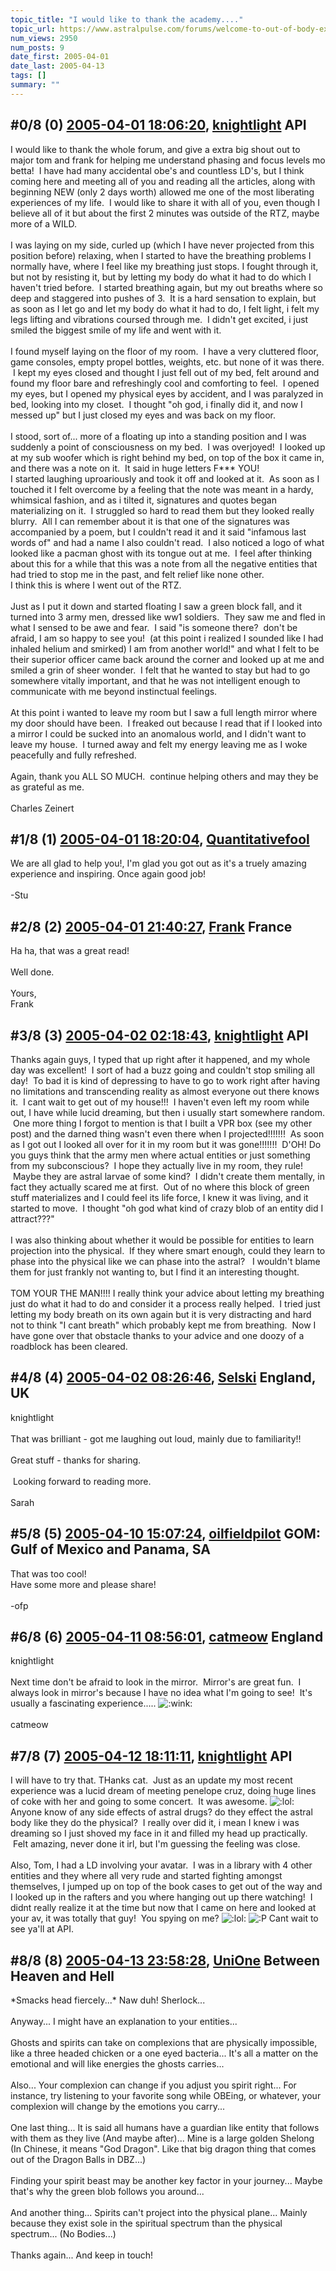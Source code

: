 ```yaml
---
topic_title: "I would like to thank the academy...."
topic_url: https://www.astralpulse.com/forums/welcome-to-out-of-body-experiences!/i-would-like-to-thank-the-academy
num_views: 2950
num_posts: 9
date_first: 2005-04-01
date_last: 2005-04-13
tags: []
summary: ""
---
```


## \#0/8 (0) [2005-04-01 18:06:20](https://www.astralpulse.com/forums/index.php?msg=158597), [knightlight](https://www.astralpulse.com/forums/profile/?u=8736) API ##
<section>
I would like to thank the whole forum, and give a extra big shout out to major tom and frank for helping me understand phasing and focus levels mo betta!  I have had many accidental obe's and countless LD's, but I think coming here and meeting all of you and reading all the articles, along with beginning NEW (only 2 days worth) allowed me one of the most liberating experiences of my life.  I would like to share it with all of you, even though I believe all of it but about the first 2 minutes was outside of the RTZ, maybe more of a WILD.
<br>
<br>
I was laying on my side, curled up (which I have never projected from this position before) relaxing, when I started to have the breathing problems I normally have, where I feel like my breathing just stops. I fought through it, but not by resisting it, but by letting my body do what it had to do which I haven't tried before.  I started breathing again, but my out breaths where so deep and staggered into pushes of 3.  It is a hard sensation to explain, but as soon as I let go and let my body do what it had to do, I felt light, i felt my legs lifting and vibrations coursed through me.  I didn't get excited, i just smiled the biggest smile of my life and went with it.
<br>
<br>
I found myself laying on the floor of my room.  I have a very cluttered floor, game consoles, empty propel bottles, weights, etc. but none of it was there.  I kept my eyes closed and thought I just fell out of my bed, felt around and found my floor bare and refreshingly cool and comforting to feel.  I opened my eyes, but I opened my physical eyes by accident, and I was paralyzed in bed, looking into my closet.  I thought "oh god, i finally did it, and now I messed up" but I just closed my eyes and was back on my floor.
<br>
<br>
I stood, sort of... more of a floating up into a standing position and I was suddenly a point of consciousness on my bed.  I was overjoyed!  I looked up at my sub woofer which is right behind my bed, on top of the box it came in, and there was a note on it.  It said in huge letters F*** YOU!
<br>
I started laughing uproariously and took it off and looked at it.  As soon as I touched it I felt overcome by a feeling that the note was meant in a hardy, whimsical fashion, and as i tilted it, signatures and quotes began materializing on it.  I struggled so hard to read them but they looked really blurry.  All I can remember about it is that one of the signatures was accompanied by a poem, but I couldn't read it and it said "infamous last words of" and had a name I also couldn't read.  I also noticed a logo of what looked like a pacman ghost with its tongue out at me.  I feel after thinking about this for a while that this was a note from all the negative entities that had tried to stop me in the past, and felt relief like none other.
<br>
I think this is where I went out of the RTZ.
<br>
<br>
Just as I put it down and started floating I saw a green block fall, and it turned into 3 army men, dressed like ww1 soldiers.  They saw me and fled in what I sensed to be awe and fear.  I said "is someone there?  don't be afraid, I am so happy to see you!  (at this point i realized I sounded like I had inhaled helium and smirked) I am from another world!" and what I felt to be their superior officer came back around the corner and looked up at me and smiled a grin of sheer wonder.  I felt that he wanted to stay but had to go somewhere vitally important, and that he was not intelligent enough to communicate with me beyond instinctual feelings.
<br>
<br>
At this point i wanted to leave my room but I saw a full length mirror where my door should have been.  I freaked out because I read that if I looked into a mirror I could be sucked into an anomalous world, and I didn't want to leave my house.  I turned away and felt my energy leaving me as I woke peacefully and fully refreshed.
<br>
<br>
Again, thank you ALL SO MUCH.  continue helping others and may they be as grateful as me.
<br>
<br>
Charles Zeinert
</section>

## \#1/8 (1) [2005-04-01 18:20:04](https://www.astralpulse.com/forums/index.php?msg=158601), [Quantitativefool](https://www.astralpulse.com/forums/profile/?u=6965)  ##
<section>
We are all glad to help you!, I'm glad you got out as it's a truely amazing experience and inspiring. Once again good job!
<br>
<br>
-Stu
</section>

## \#2/8 (2) [2005-04-01 21:40:27](https://www.astralpulse.com/forums/index.php?msg=158624), [Frank](https://www.astralpulse.com/forums/profile/?u=359) France ##
<section>
Ha ha, that was a great read!
<br>
<br>
Well done.
<br>
<br>
Yours,
<br>
Frank
</section>

## \#3/8 (3) [2005-04-02 02:18:43](https://www.astralpulse.com/forums/index.php?msg=158654), [knightlight](https://www.astralpulse.com/forums/profile/?u=8736) API ##
<section>
Thanks again guys, I typed that up right after it happened, and my whole day was excellent!  I sort of had a buzz going and couldn't stop smiling all day!  To bad it is kind of depressing to have to go to work right after having no limitations and transcending reality as almost everyone out there knows it.  I cant wait to get out of my house!!!  I haven't even left my room while out, I have while lucid dreaming, but then i usually start somewhere random.  One more thing I forgot to mention is that I built a VPR box (see my other post) and the darned thing wasn't even there when I projected!!!!!!!  As soon as I got out I looked all over for it in my room but it was gone!!!!!!!  D'OH! Do you guys think that the army men where actual entities or just something from my subconscious?  I hope they actually live in my room, they rule!  Maybe they are astral larvae of some kind?  I didn't create them mentally, in fact they actually scared me at first.  Out of no where this block of green stuff materializes and I could feel its life force, I knew it was living, and it started to move.  I thought "oh god what kind of crazy blob of an entity did I attract???"
<br>
<br>
I was also thinking about whether it would be possible for entities to learn projection into the physical.  If they where smart enough, could they learn to phase into the physical like we can phase into the astral?   I wouldn't blame them for just frankly not wanting to, but I find it an interesting thought.
<br>
<br>
TOM YOUR THE MAN!!!! I really think your advice about letting my breathing just do what it had to do and consider it a process really helped.  I tried just letting my body breath on its own again but it is very distracting and hard not to think "I cant breath" which probably kept me from breathing.  Now I have gone over that obstacle thanks to your advice and one doozy of a roadblock has been cleared.
</section>

## \#4/8 (4) [2005-04-02 08:26:46](https://www.astralpulse.com/forums/index.php?msg=158672), [Selski](https://www.astralpulse.com/forums/profile/?u=6012) England, UK ##
<section>
knightlight
<br>
<br>
That was brilliant - got me laughing out loud, mainly due to familiarity!!
<br>
<br>
Great stuff - thanks for sharing.
<br>
<br>
<img alt="" class="bbc_img" loading="lazy" src="http://www.click-smilies.de/sammlung0304/grinser/grinning-smiley-006.gif"/>
Looking forward to reading more.
<br>
<br>
Sarah
</section>

## \#5/8 (5) [2005-04-10 15:07:24](https://www.astralpulse.com/forums/index.php?msg=159690), [oilfieldpilot](https://www.astralpulse.com/forums/profile/?u=8631) GOM: Gulf of Mexico and Panama, SA ##
<section>
That was too cool!
<br>
Have some more and please share!
<br>
<br>
-ofp
</section>

## \#6/8 (6) [2005-04-11 08:56:01](https://www.astralpulse.com/forums/index.php?msg=159821), [catmeow](https://www.astralpulse.com/forums/profile/?u=5565) England ##
<section>
knightlight
<br>
<br>
Next time don't be afraid to look in the mirror.  Mirror's are great fun.  I always look in mirror's because I have no idea what I'm going to see!  It's usually a fascinating experience.....
<img alt=":wink:" class="smiley" src="https://www.astralpulse.com/forums/Smileys/fugue/wink.png" title="Wink"/>
<br>
<br>
catmeow
</section>

## \#7/8 (7) [2005-04-12 18:11:11](https://www.astralpulse.com/forums/index.php?msg=160010), [knightlight](https://www.astralpulse.com/forums/profile/?u=8736) API ##
<section>
I will have to try that. THanks cat.  Just as an update my most recent experience was a lucid dream of meeting penelope cruz, doing huge lines of coke with her and going to some concert.  It was awesome.
<img alt=":lol:" class="smiley" src="https://www.astralpulse.com/forums/Smileys/fugue/cheesy.png" title="Cheesy"/>
<br>
Anyone know of any side effects of astral drugs? do they effect the astral body like they do the physical?  I really over did it, i mean I knew i was dreaming so I just shoved my face in it and filled my head up practically.  Felt amazing, never done it irl, but I'm guessing the feeling was close.
<br>
<br>
Also, Tom, I had a LD involving your avatar.  I was in a library with 4 other entities and they where all very rude and started fighting amongst themselves, I jumped up on top of the book cases to get out of the way and I looked up in the rafters and you where hanging out up there watching!  I didnt really realize it at the time but now that I came on here and looked at your av, it was totally that guy!  You spying on me?
<img alt=":lol:" class="smiley" src="https://www.astralpulse.com/forums/Smileys/fugue/cheesy.png" title="Cheesy"/>
<img alt=":P" class="smiley" src="https://www.astralpulse.com/forums/Smileys/fugue/tongue.png" title="Tongue"/>
Cant wait to see ya'll at API.
</section>

## \#8/8 (8) [2005-04-13 23:58:28](https://www.astralpulse.com/forums/index.php?msg=160185), [UniOne](https://www.astralpulse.com/forums/profile/?u=8813) Between Heaven and Hell ##
<section>
*Smacks head fiercely...* Naw duh! Sherlock...
<br>
<br>
Anyway... I might have an explanation to your entities...
<br>
<br>
Ghosts and spirits can take on complexions that are physically impossible, like a three headed chicken or a one eyed bacteria... It's all a matter on the emotional and will like energies the ghosts carries...
<br>
<br>
Also... Your complexion can change if you adjust you spirit right... For instance, try listening to your favorite song while OBEing, or whatever, your complexion will change by the emotions you carry...
<br>
<br>
One last thing... It is said all humans have a guardian like entity that follows with them as they live (And maybe after)... Mine is a large golden Shelong (In Chinese, it means "God Dragon". Like that big dragon thing that comes out of the Dragon Balls in DBZ...)
<br>
<br>
Finding your spirit beast may be another key factor in your journey... Maybe that's why the green blob follows you around...
<br>
<br>
And another thing... Spirits can't project into the physical plane... Mainly because they exist sole in the spiritual spectrum than the physical spectrum... (No Bodies...)
<br>
<br>
Thanks again... And keep in touch!
</section>